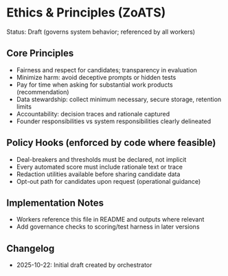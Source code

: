 # Ethics & Principles (ZoATS)

Status: Draft (governs system behavior; referenced by all workers)

## Core Principles
- Fairness and respect for candidates; transparency in evaluation
- Minimize harm: avoid deceptive prompts or hidden tests
- Pay for time when asking for substantial work products (recommendation)
- Data stewardship: collect minimum necessary, secure storage, retention limits
- Accountability: decision traces and rationale captured
- Founder responsibilities vs system responsibilities clearly delineated

## Policy Hooks (enforced by code where feasible)
- Deal-breakers and thresholds must be declared, not implicit
- Every automated score must include rationale text or trace
- Redaction utilities available before sharing candidate data
- Opt-out path for candidates upon request (operational guidance)

## Implementation Notes
- Workers reference this file in README and outputs where relevant
- Add governance checks to scoring/test harness in later versions

## Changelog
- 2025-10-22: Initial draft created by orchestrator
